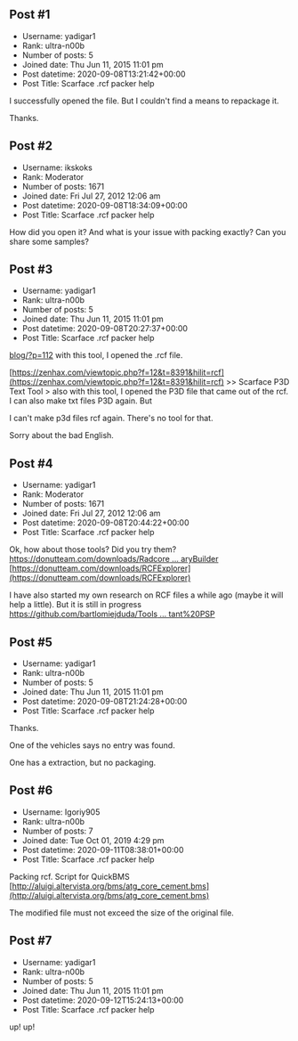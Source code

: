 ## Post #1
- Username: yadigar1
- Rank: ultra-n00b
- Number of posts: 5
- Joined date: Thu Jun 11, 2015 11:01 pm
- Post datetime: 2020-09-08T13:21:42+00:00
- Post Title: Scarface .rcf packer help

I successfully opened the file. But I couldn't find a means to repackage it.

Thanks.
## Post #2
- Username: ikskoks
- Rank: Moderator
- Number of posts: 1671
- Joined date: Fri Jul 27, 2012 12:06 am
- Post datetime: 2020-09-08T18:34:09+00:00
- Post Title: Scarface .rcf packer help

How did you open it? And what is your issue with packing exactly?
Can you share some samples?
## Post #3
- Username: yadigar1
- Rank: ultra-n00b
- Number of posts: 5
- Joined date: Thu Jun 11, 2015 11:01 pm
- Post datetime: 2020-09-08T20:27:37+00:00
- Post Title: Scarface .rcf packer help

[blog/?p=112](https://forum.xentax.com/blog/?p=112) with this tool, I opened the .rcf file.

[https://zenhax.com/viewtopic.php?f=12&t=8391&hilit=rcf](https://zenhax.com/viewtopic.php?f=12&t=8391&hilit=rcf) >> Scarface P3D Text Tool > also with this tool, I opened the P3D file that came out of the rcf. I can also make txt files P3D again. But

I can't make p3d files rcf again. There's no tool for that. 

Sorry about the bad English.
## Post #4
- Username: yadigar1
- Rank: Moderator
- Number of posts: 1671
- Joined date: Fri Jul 27, 2012 12:06 am
- Post datetime: 2020-09-08T20:44:22+00:00
- Post Title: Scarface .rcf packer help

Ok, how about those tools? Did you try them?
[https://donutteam.com/downloads/Radcore ... aryBuilder](https://donutteam.com/downloads/RadcoreCementLibraryBuilder)
[https://donutteam.com/downloads/RCFExplorer](https://donutteam.com/downloads/RCFExplorer)

I have also started my own research on RCF files 
a while ago (maybe it will help a little). But it is still in progress
[https://github.com/bartlomiejduda/Tools ... tant%20PSP](https://github.com/bartlomiejduda/Tools/tree/master/NEW%20Tools/Crash%20Mind%20Over%20Mutant%20PSP)
## Post #5
- Username: yadigar1
- Rank: ultra-n00b
- Number of posts: 5
- Joined date: Thu Jun 11, 2015 11:01 pm
- Post datetime: 2020-09-08T21:24:28+00:00
- Post Title: Scarface .rcf packer help

Thanks.

One of the vehicles says no entry was found.

One has a extraction, but no packaging.
## Post #6
- Username: Igoriy905
- Rank: ultra-n00b
- Number of posts: 7
- Joined date: Tue Oct 01, 2019 4:29 pm
- Post datetime: 2020-09-11T08:38:01+00:00
- Post Title: Scarface .rcf packer help

Packing rcf.  Script for QuickBMS 
[http://aluigi.altervista.org/bms/atg_core_cement.bms](http://aluigi.altervista.org/bms/atg_core_cement.bms)

The modified file must not exceed the size of the original file.
## Post #7
- Username: yadigar1
- Rank: ultra-n00b
- Number of posts: 5
- Joined date: Thu Jun 11, 2015 11:01 pm
- Post datetime: 2020-09-12T15:24:13+00:00
- Post Title: Scarface .rcf packer help

up! up!
